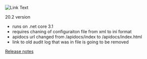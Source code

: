 ![Link Text](https://build.mysurvey.solutions/app/rest/builds/buildType:(id:CI_Package)/statusIcon)

20.2 version
- runs on .net core 3.1
- requires chaning of configuraiton file from xml to ini format
- apidocs url changed from /apidocs/index to /apidocs/index.html
- link to old audit log that was in file is going to be removed


[Release notes](https://github.com/surveysolutions/surveysolutions/wiki/Release-notes)
